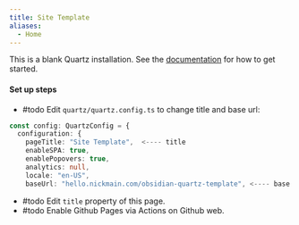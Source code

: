 ```yaml
---
title: Site Template
aliases:
  - Home
---
```


This is a blank Quartz installation.
See the [documentation](https://quartz.jzhao.xyz) for how to get started.

#### Set up steps

* #todo  Edit `quartz/quartz.config.ts` to change title and base url:

```typescript
const config: QuartzConfig = {
  configuration: {
    pageTitle: "Site Template",  <---- title
    enableSPA: true,
    enablePopovers: true,
    analytics: null,
    locale: "en-US",
    baseUrl: "hello.nickmain.com/obsidian-quartz-template", <---- base url
```

* #todo  Edit `title` property of this page.
* #todo  Enable Github Pages via Actions on Github web.